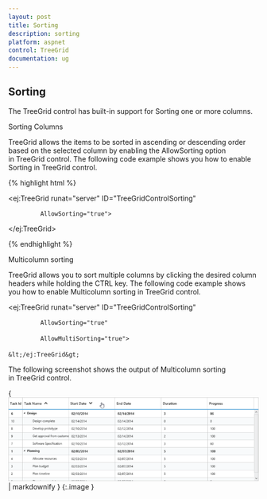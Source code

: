 ```yaml
---
layout: post
title: Sorting
description: sorting
platform: aspnet
control: TreeGrid
documentation: ug
---
```


## Sorting

The TreeGrid control has built-in support for Sorting one or more columns.

Sorting Columns

TreeGrid allows the items to be sorted in ascending or descending order based on the selected column by enabling the AllowSorting option in TreeGrid control. The following code example shows you how to enable Sorting in TreeGrid control.





{% highlight html %}



<ej:TreeGrid runat="server" ID="TreeGridControlSorting"

             AllowSorting="true">



</ej:TreeGrid>





{% endhighlight %}



Multicolumn sorting

TreeGrid allows you to sort multiple columns by clicking the desired column headers while holding the CTRL key. The following code example shows you how to enable Multicolumn sorting in TreeGrid control.









   <ej:TreeGrid runat="server" ID="TreeGridControlSorting"

             AllowSorting="true"

             AllowMultiSorting="true">

    &lt;/ej:TreeGrid&gt;





The following screenshot shows the output of Multicolumn sorting in TreeGrid control.



{ ![](Sorting_images/Sorting_img1.png) | markdownify }
{:.image }




